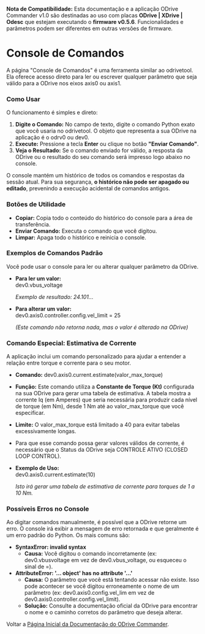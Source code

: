 
**Nota de Compatibilidade:** Esta documentação e a aplicação ODrive Commander v1.0 são destinadas ao uso com placas **ODrive | XDrive | Odesc** que estejam executando o **firmware v0.5.6**. Funcionalidades e parâmetros podem ser diferentes em outras versões de firmware.

# **Console de Comandos**

A página "Console de Comandos" é uma ferramenta similar ao odrivetool. Ela oferece acesso direto para ler ou escrever qualquer parâmetro que seja válido para a ODrive nos eixos axis0 ou axis1.

### **Como Usar**

O funcionamento é simples e direto:

1. **Digite o Comando:** No campo de texto, digite o comando Python exato que você usaria no odrivetool. O objeto que representa a sua ODrive na aplicação é o odrv0 ou dev0.  
2. **Execute:** Pressione a tecla **Enter** ou clique no botão **"Enviar Comando"**.  
3. **Veja o Resultado:** Se o comando enviado for válido, a resposta da ODrive ou o resultado do seu comando será impresso logo abaixo no console.

O console mantém um histórico de todos os comandos e respostas da sessão atual. Para sua segurança, **o histórico não pode ser apagado ou editado**, prevenindo a execução acidental de comandos antigos.

### **Botões de Utilidade**

* **Copiar:** Copia todo o conteúdo do histórico do console para a área de transferência.  
* **Enviar Comando:** Executa o comando que você digitou.  
* **Limpar:** Apaga todo o histórico e reinicia o console.

### **Exemplos de Comandos Padrão**

Você pode usar o console para ler ou alterar qualquer parâmetro da ODrive.

* **Para ler um valor:**  
  dev0.vbus\_voltage

  *Exemplo de resultado: 24.101...*  
* **Para alterar um valor:**  
  dev0.axis0.controller.config.vel\_limit \= 25

  *(Este comando não retorna nada, mas o valor é alterado na ODrive)*

### **Comando Especial: Estimativa de Corrente**

A aplicação inclui um comando personalizado para ajudar a entender a relação entre torque e corrente para o seu motor.

* **Comando:** dev0.axis0.current.estimate(valor\_max\_torque)  
* **Função:** Este comando utiliza a **Constante de Torque (Kt)** configurada na sua ODrive para gerar uma tabela de estimativa. A tabela mostra a corrente Iq (em Amperes) que seria necessária para produzir cada nível de torque (em Nm), desde 1 Nm até ao valor\_max\_torque que você especificar.  
* **Limite:** O valor\_max\_torque está limitado a 40 para evitar tabelas excessivamente longas.  
* Para que esse comando possa gerar valores válidos de corrente, é necessário que o Status da ODrive seja CONTROLE ATIVO (CLOSED LOOP CONTROL).  
* **Exemplo de Uso:**  
  dev0.axis0.current.estimate(10)

  *Isto irá gerar uma tabela de estimativa de corrente para torques de 1 a 10 Nm.*

### **Possíveis Erros no Console**

Ao digitar comandos manualmente, é possível que a ODrive retorne um erro. O console irá exibir a mensagem de erro retornada e que geralmente é um erro padrão do Python. Os mais comuns são:

* **SyntaxError: invalid syntax**  
  * **Causa:** Você digitou o comando incorretamente (ex: dev0.vbusvoltage em vez de dev0.vbus\_voltage, ou esqueceu o sinal de \=).  
* **AttributeError: '... object' has no attribute '...'**  
  * **Causa:** O parâmetro que você está tentando acessar não existe. Isso pode acontecer se você digitou erroneamente o nome de um parâmetro (ex: dev0.axis0.config.vel\_lim em vez de dev0.axis0.controller.config.vel\_limit).  
  * **Solução:** Consulte a documentação oficial da ODrive para encontrar o nome e o caminho corretos do parâmetro que deseja alterar.

Voltar a [Página Inicial da Documentação do ODrive Commander](https://github.com/achavevirou/odrive_commander/blob/main/doc_pt-br/01-Pagina-Inicial-da-Documentacao.md).